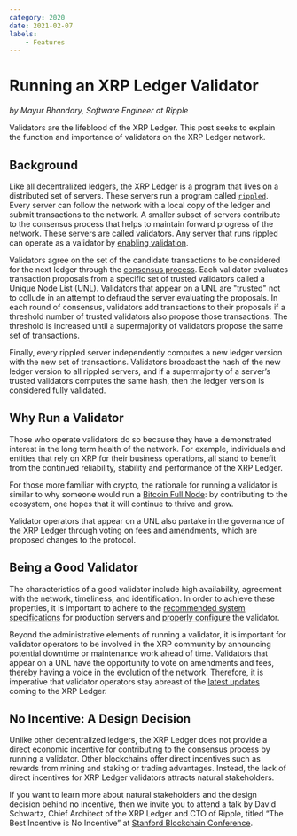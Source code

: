```yaml
---
category: 2020
date: 2021-02-07
labels:
    - Features
---
```

# Running an XRP Ledger Validator
_by Mayur Bhandary, Software Engineer at Ripple_

Validators are the lifeblood of the XRP Ledger. This post seeks to explain the function and importance of validators on the XRP Ledger network.

<!-- BREAK -->

## Background

Like all decentralized ledgers, the XRP Ledger is a program that lives on a distributed set of servers. These servers run a program called [`rippled`](https://github.com/ripple/rippled). Every server can follow the network with a local copy of the ledger and submit transactions to the network. A smaller subset of servers contribute to the consensus process that helps to maintain forward progress of the network. These servers are called validators. Any server that runs rippled can operate as a validator by [enabling validation](https://xrpl.org/run-rippled-as-a-validator.html).

Validators agree on the set of the candidate transactions to be considered for the next ledger through the [consensus process](https://xrpl.org/consensus.html). Each validator evaluates transaction proposals from a specific set of trusted validators called a Unique Node List (UNL). Validators that appear on a UNL are "trusted" not to collude in an attempt to defraud the server evaluating the proposals. In each round of consensus, validators add transactions to their proposals if a threshold number of trusted validators also propose those transactions. The threshold is increased until a supermajority of validators propose the same set of transactions.

Finally, every rippled server independently computes a new ledger version with the new set of transactions. Validators broadcast the hash of the new ledger version to all rippled servers, and if a supermajority of a server’s trusted validators computes the same hash, then the ledger version is considered fully validated.


## Why Run a Validator

Those who operate validators do so because they have a demonstrated interest in the long term health of the network. For example, individuals and entities that rely on XRP for their business operations, all stand to benefit from the continued reliability, stability and performance of the XRP Ledger.

For those more familiar with crypto, the rationale for running a validator is similar to why someone would run a [Bitcoin Full Node](https://bitcoin.org/en/full-node): by contributing to the ecosystem, one hopes that it will continue to thrive and grow.

Validator operators that appear on a UNL also partake in the governance of the XRP Ledger through voting on fees and amendments, which are proposed changes to the protocol.


## Being a Good Validator

The characteristics of a good validator include high availability, agreement with the network, timeliness, and identification. In order to achieve these properties, it is important to adhere to the [recommended system specifications](https://xrpl.org/system-requirements.html#recommended-specifications) for production servers and [properly configure](https://xrpl.org/run-rippled-as-a-validator.html) the validator.

Beyond the administrative elements of running a validator, it is important for validator operators to be involved in the XRP community by announcing potential downtime or maintenance work ahead of time. Validators that appear on a UNL have the opportunity to vote on amendments and fees, thereby having a voice in the evolution of the network. Therefore, it is imperative that validator operators stay abreast of the [latest updates](https://xrpl.org/blog/) coming to the XRP Ledger.


## No Incentive: A Design Decision

Unlike other decentralized ledgers, the XRP Ledger does not provide a direct economic incentive for contributing to the consensus process by running a validator. Other blockchains offer direct incentives such as rewards from mining and staking or trading advantages. Instead, the lack of direct incentives for XRP Ledger validators attracts natural stakeholders.

If you want to learn more about natural stakeholders and the design decision behind no incentive, then we invite you to attend a talk by David Schwartz, Chief Architect of the XRP Ledger and CTO of Ripple, titled “The Best Incentive is No Incentive” at [Stanford Blockchain Conference](https://cbr.stanford.edu/sbc20/).
